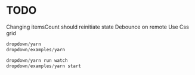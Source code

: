 # TODO

Changing itemsCount should reinitiate state
Debounce on remote
Use Css grid

```js
dropdown/yarn
dropdown/examples/yarn

dropdown/yarn run watch
dropdown/examples/yarn start
```
